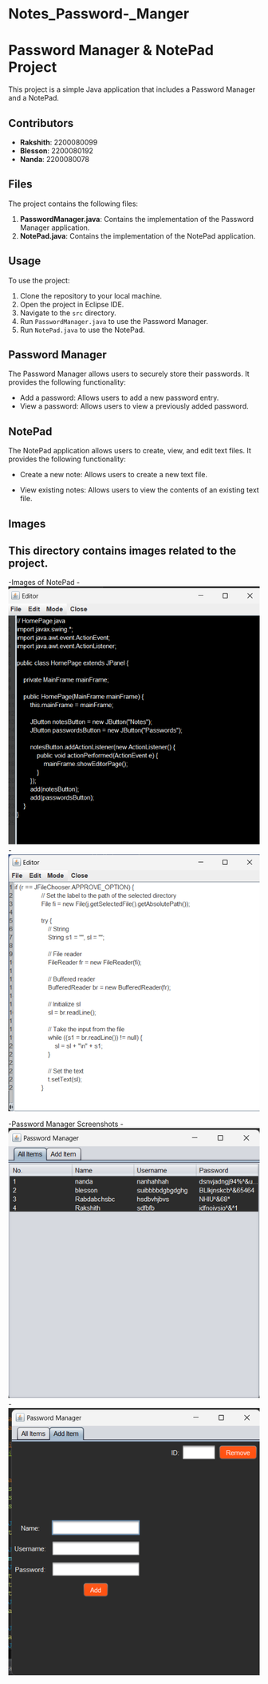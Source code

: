# Notes_Password-_Manger
# Password Manager & NotePad Project

This project is a simple Java application that includes a Password Manager and a NotePad.

## Contributors

- **Rakshith**: 2200080099
- **Blesson**: 2200080192
- **Nanda**: 2200080078

## Files

The project contains the following files:

1. **PasswordManager.java**: Contains the implementation of the Password Manager application.
2. **NotePad.java**: Contains the implementation of the NotePad application.

## Usage

To use the project:

1. Clone the repository to your local machine.
2. Open the project in Eclipse IDE.
3. Navigate to the `src` directory.
4. Run `PasswordManager.java` to use the Password Manager.
5. Run `NotePad.java` to use the NotePad.

## Password Manager

The Password Manager allows users to securely store their passwords. It provides the following functionality:

- Add a password: Allows users to add a new password entry.
- View a password: Allows users to view a previously added password.

## NotePad

The NotePad application allows users to create, view, and edit text files. It provides the following functionality:

- Create a new note: Allows users to create a new text file.

- View existing notes: Allows users to view the contents of an existing text file.

## Images

This directory contains images related to the project. 
-
-Images of NotePad
-![NotePad Screenshot1](notes1)
-![NotePad Screenshot2](notes2)

-Password Manager Screenshots 
-![PasswordManager Screenshot1](password1)
-![PasswordManager Screenshot2](password2)


